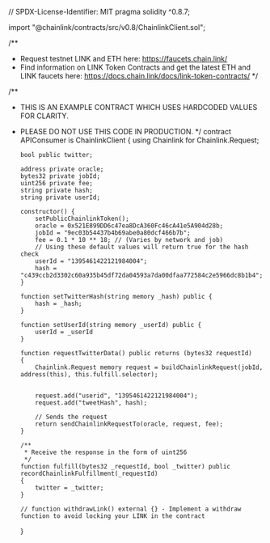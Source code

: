 // SPDX-License-Identifier: MIT
pragma solidity ^0.8.7;

import "@chainlink/contracts/src/v0.8/ChainlinkClient.sol";

/\*\*

- Request testnet LINK and ETH here: https://faucets.chain.link/
- Find information on LINK Token Contracts and get the latest ETH and LINK faucets here: https://docs.chain.link/docs/link-token-contracts/
  \*/

/\*\*

- THIS IS AN EXAMPLE CONTRACT WHICH USES HARDCODED VALUES FOR CLARITY.
- PLEASE DO NOT USE THIS CODE IN PRODUCTION.
  \*/
  contract APIConsumer is ChainlinkClient {
  using Chainlink for Chainlink.Request;

      bool public twitter;

      address private oracle;
      bytes32 private jobId;
      uint256 private fee;
      string private hash;
      string private userId;

      constructor() {
          setPublicChainlinkToken();
          oracle = 0x521E899DD6c47ea8DcA360Fc46cA41e5A904d28b;
          jobId = "9ec03b54437b4b69abe0a80dcf466b7b";
          fee = 0.1 * 10 ** 18; // (Varies by network and job)
          // Using these default values will return true for the hash check
          userId = "1395461422121984004";
          hash = "c439ccb2d3302c60a935b45df72da04593a7da00dfaa772584c2e5966dc8b1b4";
      }

      function setTwitterHash(string memory _hash) public {
          hash = _hash;
      }

      function setUserId(string memory _userId) public {
          userId = _userId
      }

      function requestTwitterData() public returns (bytes32 requestId)
      {
          Chainlink.Request memory request = buildChainlinkRequest(jobId, address(this), this.fulfill.selector);


          request.add("userid", "1395461422121984004");
          request.add("tweetHash", hash);

          // Sends the request
          return sendChainlinkRequestTo(oracle, request, fee);
      }

      /**
       * Receive the response in the form of uint256
       */
      function fulfill(bytes32 _requestId, bool _twitter) public recordChainlinkFulfillment(_requestId)
      {
          twitter = _twitter;
      }

      // function withdrawLink() external {} - Implement a withdraw function to avoid locking your LINK in the contract

  }
